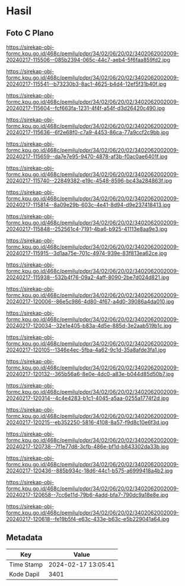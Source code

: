 # Hasil

## Foto C Plano

https://sirekap-obj-formc.kpu.go.id/468c/pemilu/pdpr/34/02/06/20/02/3402062002009-20240217-115506--085b2394-065c-44c7-aeb4-5f6faa859fd2.jpg

https://sirekap-obj-formc.kpu.go.id/468c/pemilu/pdpr/34/02/06/20/02/3402062002009-20240217-115541--b73230b3-8ac1-4625-b4d4-12ef5f31b40f.jpg

https://sirekap-obj-formc.kpu.go.id/468c/pemilu/pdpr/34/02/06/20/02/3402062002009-20240217-115604--fcf663fa-1231-4f4f-a54f-d3d26420c490.jpg

https://sirekap-obj-formc.kpu.go.id/468c/pemilu/pdpr/34/02/06/20/02/3402062002009-20240217-115636--6f2e68f0-c7a9-4453-86ca-77a9ccf2c9bb.jpg

https://sirekap-obj-formc.kpu.go.id/468c/pemilu/pdpr/34/02/06/20/02/3402062002009-20240217-115659--da7e7e95-9470-4878-af3b-f0ac0ae6401f.jpg

https://sirekap-obj-formc.kpu.go.id/468c/pemilu/pdpr/34/02/06/20/02/3402062002009-20240217-115740--22849382-e19c-4548-8596-bc43a284863f.jpg

https://sirekap-obj-formc.kpu.go.id/468c/pemilu/pdpr/34/02/06/20/02/3402062002009-20240217-115814--8a09e29b-603c-4e41-8d94-d9e237418413.jpg

https://sirekap-obj-formc.kpu.go.id/468c/pemilu/pdpr/34/02/06/20/02/3402062002009-20240217-115848--252561c4-7191-4ba6-b925-41113e8aa9e3.jpg

https://sirekap-obj-formc.kpu.go.id/468c/pemilu/pdpr/34/02/06/20/02/3402062002009-20240217-115915--3d1aa75e-701c-4974-939e-83f813ea62ce.jpg

https://sirekap-obj-formc.kpu.go.id/468c/pemilu/pdpr/34/02/06/20/02/3402062002009-20240217-115938--532b4f76-09a2-4aff-8090-2be7d024d821.jpg

https://sirekap-obj-formc.kpu.go.id/468c/pemilu/pdpr/34/02/06/20/02/3402062002009-20240217-120006--86e5c986-4d80-4f67-a4d0-39086a4da010.jpg

https://sirekap-obj-formc.kpu.go.id/468c/pemilu/pdpr/34/02/06/20/02/3402062002009-20240217-120034--32e1e405-b83a-4d5e-885d-3e2aab519b1c.jpg

https://sirekap-obj-formc.kpu.go.id/468c/pemilu/pdpr/34/02/06/20/02/3402062002009-20240217-120105--1346e4ec-5fba-4a62-9c1d-35a8afde3fa1.jpg

https://sirekap-obj-formc.kpu.go.id/468c/pemilu/pdpr/34/02/06/20/02/3402062002009-20240217-120132--365b56a6-8e0e-4dc0-a83e-b044d85d50b7.jpg

https://sirekap-obj-formc.kpu.go.id/468c/pemilu/pdpr/34/02/06/20/02/3402062002009-20240217-120314--4c4e4283-b1c1-4045-a5aa-0255a1774f2d.jpg

https://sirekap-obj-formc.kpu.go.id/468c/pemilu/pdpr/34/02/06/20/02/3402062002009-20240217-120215--eb352250-5816-4108-8a57-f9d8c10e6f3d.jpg

https://sirekap-obj-formc.kpu.go.id/468c/pemilu/pdpr/34/02/06/20/02/3402062002009-20240217-120738--7f1e77d8-3cfb-486e-bf1d-b843302da33b.jpg

https://sirekap-obj-formc.kpu.go.id/468c/pemilu/pdpr/34/02/06/20/02/3402062002009-20240217-120436--885b934c-18d6-44c1-b575-a6999418a4b2.jpg

https://sirekap-obj-formc.kpu.go.id/468c/pemilu/pdpr/34/02/06/20/02/3402062002009-20240217-120658--7cc6e11d-79b6-4add-bfa7-790dc9a18e8e.jpg

https://sirekap-obj-formc.kpu.go.id/468c/pemilu/pdpr/34/02/06/20/02/3402062002009-20240217-120618--fe19b5f4-e63c-433e-b63c-e5b229041a64.jpg


## Metadata

| Key        | Value               |
| ---------- | ------------------- |
| Time Stamp | 2024-02-17 13:05:41 |
| Kode Dapil | 3401                |



